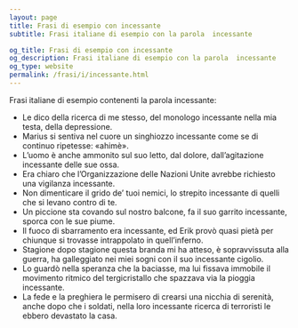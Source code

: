 ```yaml
---
layout: page
title: Frasi di esempio con incessante 
subtitle: Frasi italiane di esempio con la parola  incessante

og_title: Frasi di esempio con incessante 
og_description: Frasi italiane di esempio con la parola  incessante
og_type: website
permalink: /frasi/i/incessante.html
---
```


Frasi italiane di esempio contenenti la parola incessante:


- Le dico della ricerca di me stesso, del monologo incessante nella mia testa, della depressione.
- Marius si sentiva nel cuore un singhiozzo incessante come se di continuo ripetesse: «ahimè».
- L’uomo è anche ammonito sul suo letto, dal dolore, dall’agitazione incessante delle sue ossa.
- Era chiaro che l’Organizzazione delle Nazioni Unite avrebbe richiesto una vigilanza incessante.
- Non dimenticare il grido de’ tuoi nemici, lo strepito incessante di quelli che si levano contro di te.
- Un piccione sta covando sul nostro balcone, fa il suo garrito incessante, sporca con le sue piume.
- Il fuoco di sbarramento era incessante, ed Erik provò quasi pietà per chiunque si trovasse intrappolato in quell’inferno.
- Stagione dopo stagione questa branda mi ha atteso, è sopravvissuta alla guerra, ha galleggiato nei miei sogni con il suo incessante cigolio.
- Lo guardò nella speranza che la baciasse, ma lui fissava immobile il movimento ritmico del tergicristallo che spazzava via la pioggia incessante.
- La fede e la preghiera le permisero di crearsi una nicchia di serenità, anche dopo che i soldati, nella loro incessante ricerca di terroristi le ebbero devastato la casa.
